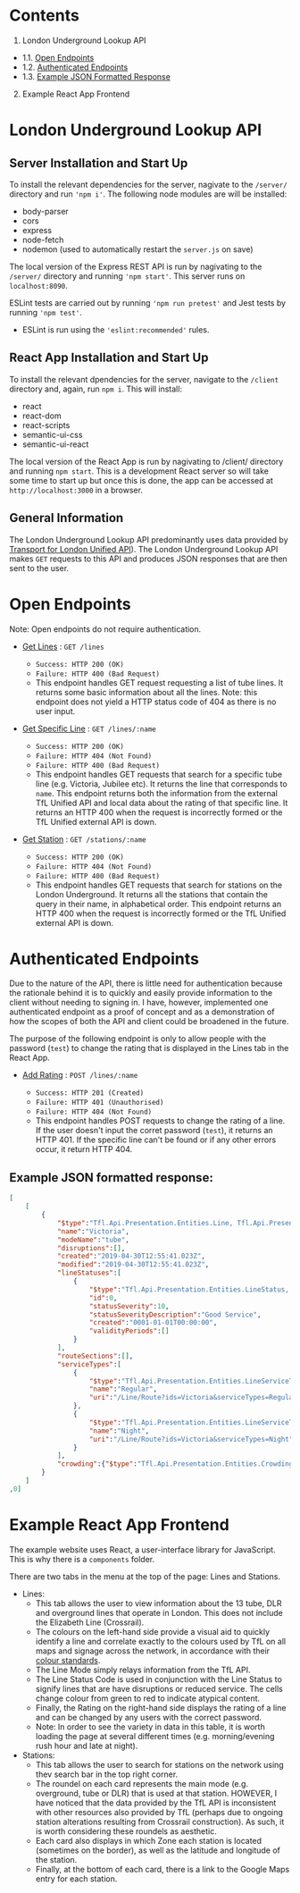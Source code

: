 # Contents

1. London Underground Lookup API

* 1.1. [Open Endpoints]()
* 1.2. [Authenticated Endpoints]()
* 1.3. [Example JSON Formatted Response]()

2. Example React App Frontend

# London Underground Lookup API

## Server Installation and Start Up

To install the relevant dependencies for the server, nagivate to the `/server/` directory and run `'npm i'`. The following node modules are will be installed:

* body-parser
* cors
* express
* node-fetch
* nodemon (used to automatically restart the `server.js` on save)

The local version of the Express REST API is run by nagivating to the `/server/` directory and running `'npm start'`. This server runs on `localhost:8090`.

ESLint tests are carried out by running `'npm run pretest'` and Jest tests by running `'npm test'`.

* ESLint is run using the `'eslint:recommended'` rules.


## React App Installation and Start Up

To install the relevant dpendencies for the server, navigate to the `/client` directory and, again, run `npm i`. This will install:

* react
* react-dom
* react-scripts
* semantic-ui-css
* semantic-ui-react

The local version of the React App is run by nagivating to /client/ directory and running `npm start`. This is a development React server so will take some time to start up but once this is done, the app can be accessed at `http://localhost:3000` in a browser.

## General Information

The London Underground Lookup API predominantly uses data provided by [Transport for London Unified API](https://tfl.gov.uk/info-for/open-data-users/unified-api)). The London Underground Lookup API makes `GET` requests to this API and produces JSON responses that are then sent to the user.

# Open Endpoints

Note: Open endpoints do not require authentication.

* [Get Lines]() : `GET /lines`
    * `Success: HTTP 200 (OK)`
    * `Failure: HTTP 400 (Bad Request)`
    * This endpoint handles GET request requesting a list of tube lines. It returns some basic information about all the lines. Note: this endpoint does not yield a HTTP status code of 404 as there is no user input.

* [Get Specific Line]() : `GET /lines/:name`
    * `Success: HTTP 200 (OK)`
    * `Failure: HTTP 404 (Not Found)`
    * `Failure: HTTP 400 (Bad Request)`
    * This endpoint handles GET requests that search for a specific tube line (e.g. Victoria, Jubilee etc). It returns the line that corresponds to `name`. This endpoint returns both the information from the external TfL Unified API and local data about the rating of that specific line. It returns an HTTP 400 when the request is incorrectly formed or the TfL Unified external API is down. 

* [Get Station]() : `GET /stations/:name`
    * `Success: HTTP 200 (OK)`
    * `Failure: HTTP 404 (Not Found)`
    * `Failure: HTTP 400 (Bad Request)`
    * This endpoint handles GET requests that search for stations on the London Underground. It returns all the stations that contain the query in their name, in alphabetical order. This endpoint returns an HTTP 400 when the request is incorrectly formed or the TfL Unified external API is down. 


# Authenticated Endpoints

Due to the nature of the API, there is little need for authentication because the rationale behind it is to quickly and easily provide information to the client without needing to signing in. I have, however, implemented one authenticated endpoint as a proof of concept and as a demonstration of how the scopes of both the API and client could be broadened in the future.

The purpose of the following endpoint is only to allow people with the password (`test`) to change the rating that is displayed in the Lines tab in the React App.


* [Add Rating]() : `POST /lines/:name`

    * `Success: HTTP 201 (Created)` 
    * `Failure: HTTP 401 (Unauthorised)`
    * `Failure: HTTP 404 (Not Found)`
    * This endpoint handles POST requests to change the rating of a line. If the user doesn't input the corret password (`test`), it returns an HTTP 401. If the specific line can't be found or if any other errors occur, it return HTTP 404.

## Example JSON formatted response:

```json
[
    [
        {
            "$type":"Tfl.Api.Presentation.Entities.Line, Tfl.Api.Presentation.Entities","id":"victoria",
            "name":"Victoria",
            "modeName":"tube",
            "disruptions":[],
            "created":"2019-04-30T12:55:41.023Z",
            "modified":"2019-04-30T12:55:41.023Z",
            "lineStatuses":[
                {
                    "$type":"Tfl.Api.Presentation.Entities.LineStatus, Tfl.Api.Presentation.Entities",
                    "id":0,
                    "statusSeverity":10,
                    "statusSeverityDescription":"Good Service",
                    "created":"0001-01-01T00:00:00",
                    "validityPeriods":[]
                }
            ],
            "routeSections":[],
            "serviceTypes":[
                {
                    "$type":"Tfl.Api.Presentation.Entities.LineServiceTypeInfo, Tfl.Api.Presentation.Entities",
                    "name":"Regular",
                    "uri":"/Line/Route?ids=Victoria&serviceTypes=Regular"
                },
                {
                    "$type":"Tfl.Api.Presentation.Entities.LineServiceTypeInfo, Tfl.Api.Presentation.Entities",
                    "name":"Night",
                    "uri":"/Line/Route?ids=Victoria&serviceTypes=Night"
                }
            ],
            "crowding":{"$type":"Tfl.Api.Presentation.Entities.Crowding, Tfl.Api.Presentation.Entities"}
        }
    ]
,0]
```

# Example React App Frontend

The example website uses React, a user-interface library for JavaScript. This is why there is a `components` folder.

There are two tabs in the menu at the top of the page: Lines and Stations.
* Lines:
    * This tab allows the user to view information about the 13 tube, DLR and overground lines that operate in London. This does not include the Elizabeth Line (Crossrail).
    * The colours on the left-hand side provide a visual aid to quickly identify a line and correlate exactly to the colours used by TfL on all maps and signage across the network, in accordance with their [colour standards](http://content.tfl.gov.uk/tfl-colour-standards-issue04.pdf).
    * The Line Mode simply relays information from the TfL API.
    * The Line Status Code is used in conjunction with the Line Status to signify lines that are have disruptions or reduced service. The cells change colour from green to red to indicate atypical content.
    * Finally, the Rating on the right-hand side displays the rating of a line and can be changed by any users with the correct password.
    * Note: In order to see the variety in data in this table, it is worth loading the page at several different times (e.g. morning/evening rush hour and late at night).
* Stations:
    * This tab allows the user to search for stations on the network using thev search bar in the top right corner. 
    * The roundel on each card represents the main mode (e.g. overground, tube or DLR) that is used at that station. HOWEVER, I have noticed that the data provided by the TfL API is inconsistent with other resources also provided by TfL (perhaps due to ongoing station alterations resulting from Crossrail construction). As such, it is worth considering these roundels as aesthetic.
    * Each card also displays in which Zone each station is located (sometimes on the border), as well as the latitude and longitude of the station.
    * Finally, at the bottom of each card, there is a link to the Google Maps entry for each station.

